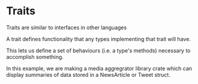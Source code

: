 # Traits
Traits are similar to interfaces in other languages

A trait defines functionality that any types implementing that trait will have.

This lets us define a set of behaviours (i.e. a type's methods) necessary to accomplish something.

In this example, we are making a media aggregrator library crate which can display summaries of data stored in a NewsArticle or Tweet struct.
